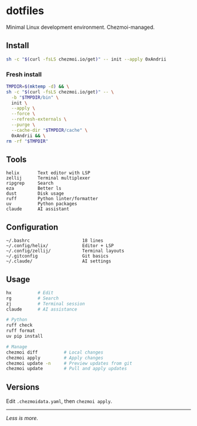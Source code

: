 # dotfiles

Minimal Linux development environment. Chezmoi-managed.

## Install

```bash
sh -c "$(curl -fsLS chezmoi.io/get)" -- init --apply 0xAndrii
```

### Fresh install

```bash
TMPDIR=$(mktemp -d) && \
sh -c "$(curl -fsLS chezmoi.io/get)" -- \
  -b "$TMPDIR/bin" \
  init \
  --apply \
  --force \
  --refresh-externals \
  --purge \
  --cache-dir "$TMPDIR/cache" \
  0xAndrii && \
rm -rf "$TMPDIR"
```

## Tools

```
helix       Text editor with LSP
zellij      Terminal multiplexer
ripgrep     Search
eza         Better ls
dust        Disk usage
ruff        Python linter/formatter
uv          Python packages
claude      AI assistant
```

## Configuration

```
~/.bashrc                    18 lines
~/.config/helix/             Editor + LSP
~/.config/zellij/            Terminal layouts
~/.gitconfig                 Git basics
~/.claude/                   AI settings
```

## Usage

```bash
hx          # Edit
rg          # Search
zj          # Terminal session
claude      # AI assistance

# Python
ruff check
ruff format
uv pip install

# Manage
chezmoi diff          # Local changes
chezmoi apply         # Apply changes
chezmoi update -n     # Preview updates from git
chezmoi update        # Pull and apply updates
```

## Versions

Edit `.chezmoidata.yaml`, then `chezmoi apply`.

---

*Less is more.*